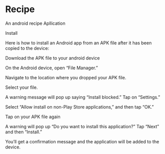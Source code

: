 # Recipe
An android recipe Apllication 

Install

Here is how to install an Android app from an APK file after it has been copied to the device:

Download the APK file to your android device 

On the Android device, open “File Manager.”

Navigate to the location where you dropped your APK file.

Select your file.

A warning message will pop up saying “Install blocked.” Tap on “Settings.”

Select “Allow install on non-Play Store applications,” and then tap “OK.”

Tap on your APK file again

A warning will pop up “Do you want to install this application?” Tap “Next” and then “Install.”

You’ll get a confirmation message and the application will be added to the device.

